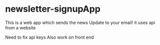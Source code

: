 # newsletter-signupApp
This is a web app which sends the news Update to your email! 
it uses api from a website

Need to fix api keys
Also work on front end



